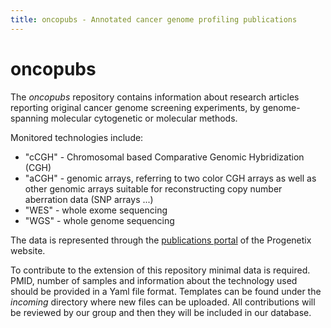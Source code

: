 ```yaml
---
title: oncopubs - Annotated cancer genome profiling publications
---
```


# oncopubs

The _oncopubs_ repository contains information about research articles reporting original cancer genome screening experiments, by genome-spanning molecular cytogenetic or molecular methods.

Monitored technologies include:

* "cCGH" - Chromosomal based Comparative Genomic Hybridization (CGH)
* "aCGH" - genomic arrays, referring to two color CGH arrays as well as other genomic arrays suitable for reconstructing copy number aberration data (SNP arrays ...)
* "WES" - whole exome sequencing
* "WGS" - whole genome sequencing

The data is represented through the [publications portal](http://progenetix.org/publications/) of the Progenetix website.

To contribute to the extension of this repository minimal data is required. PMID, number of samples and information about the technology used should be provided in a Yaml file format. Templates can be found under the _incoming_ directory where new files can be uploaded. All contributions will be reviewed by our group and then they will be included in our database.

